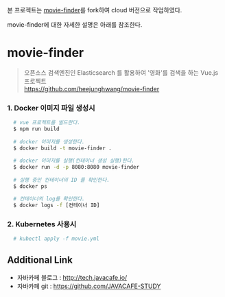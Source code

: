 본 프로젝트는 [movie-finder](https://github.com/heejunghwang/movie-finder)를 fork하여 cloud 버전으로 작업하였다.

movie-finder에 대한 자세한 설명은 아래를 참조한다.
# movie-finder
> 오픈소스 검색엔진인 Elasticsearch 를 활용하여 '영화'를 검색을 하는 Vue.js 프로젝트  
https://github.com/heejunghwang/movie-finder



### 1. Docker 이미지 파일 생성시
  ~~~ bash
    # vue 프로젝트를 빌드한다.
    $ npm run build
    
    # docker 이미지를 생성한다.
    $ docker build -t movie-finder .
    
    # docker 이미지를 실행(컨테이너 생성 실행)한다.
    $ docker run -d -p 8080:8080 movie-finder
    
    # 실행 중인 컨테이너의 ID 를 확인한다.
    $ docker ps 

    # 컨테이너의 log를 확인한다.
    $ docker logs -f [컨테이너 ID]
  ~~~

### 2. Kubernetes 사용시
  ~~~ bash
    # kubectl apply -f movie.yml
  ~~~


## Additional Link
* 자바카페 블로그 : http://tech.javacafe.io/
* 자바카페 git : https://github.com/JAVACAFE-STUDY
